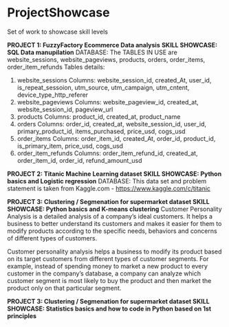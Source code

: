 # ProjectShowcase
Set of work to showcase skill levels


**PROJECT 1: FuzzyFactory Ecommerce Data analysis**
**SKILL SHOWCASE: SQL Data manupilation**
DATABASE: The TABLES IN USE are website_sessions, website_pageviews, products, orders, order_items, order_item_refunds
Tables details:
  1. website_sessions
  Columns: website_session_id, created_At, user_id, is_repeat_sessoion, utm_source, utm_campaign, utm_cntent, device_type_http_referer
  2. website_pageviews
  Columns: website_pageview_id, created_at, website_session_id, pageview_url
  3. products
  Columns: product_id, created_at, product_name
  4. orders
  Columns: order_id, created_at, website_session_id, user_id, primary_product_id, items_purchased, price_usd, cogs_usd
  5. order_items
  Columns: order_item_id, created_At, order_id, product_id, is_primary_item, price_usd, cogs_usd
  6. order_item_refunds
  Columns: order_item_refund_id, created_at, order_item_id, order_id, refund_amount_usd
  
  
  

**PROJECT 2: Titanic Machine Learning dataset
SKILL SHOWCASE: Python basics and Logistic regression**
DATABASE: This data set and problem statement is taken from Kaggle.com - https://www.kaggle.com/c/titanic



**PROJECT 3: Clustering / Segmenation for supermarket dataset
SKILL SHOWCASE: Python basics and K-means clustering**
Customer Personality Analysis is a detailed analysis of a company’s ideal customers. It helps a business to better understand its customers and makes it easier for them to modify products according to the specific needs, behaviors and concerns of different types of customers.

Customer personality analysis helps a business to modify its product based on its target customers from different types of customer segments. For example, instead of spending money to market a new product to every customer in the company’s database, a company can analyze which customer segment is most likely to buy the product and then market the product only on that particular segment.



**PROJECT 3: Clustering / Segmenation for supermarket dataset
SKILL SHOWCASE: Statistics basics and how to code in Python based on 1st principles**




  

